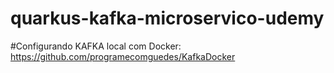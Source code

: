 # quarkus-kafka-microservico-udemy

#Configurando KAFKA local com Docker:
https://github.com/programecomguedes/KafkaDocker